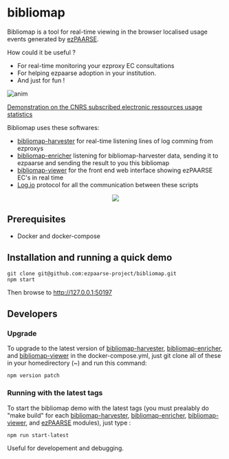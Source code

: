 # bibliomap

Bibliomap is a tool for real-time viewing in the browser localised usage events generated by [ezPAARSE](https://github.com/ezpaarse-project/ezpaarse).

How could it be useful ?
  * For real-time monitoring your ezproxy EC consultations 
  * For helping ezpaarse adoption in your institution.
  * And just for fun !

![anim](https://cloud.githubusercontent.com/assets/328244/19802257/11855392-9d03-11e6-9338-e35893ecddfc.gif)

[Demonstration on the CNRS subscribed electronic ressources usage statistics](http://bibliomap.inist.fr/)


Bibliomap uses these softwares:
  * [bibliomap-harvester](https://github.com/ezpaarse-project/bibliomap-harvester) for real-time listening lines of log comming from ezproxys
  * [bibliomap-enricher](https://github.com/ezpaarse-project/bibliomap-enricher) listening for bibliomap-harvester data, sending it to ezpaarse and sending the result to you this bibliomap
  * [bibliomap-viewer](https://github.com/ezpaarse-project/bibliomap-viewer) for the front end web interface showing ezPAARSE EC's in real time
  * [Log.io](http://logio.org/) protocol for all the communication between these scripts

<p align="center">
<img src="https://docs.google.com/drawings/d/1bkxEEBL1kLzH76dkIYFzspYHOVajDjQHCijU3mxJLnM/pub?w=694&h=519" />
</p>

## Prerequisites

  * Docker and docker-compose

## Installation and running a quick demo

```
git clone git@github.com:ezpaarse-project/bibliomap.git
npm start
```

Then browse to http://127.0.0.1:50197

## Developers

### Upgrade

To upgrade to the latest version of [bibliomap-harvester](https://github.com/ezpaarse-project/bibliomap-harvester), [bibliomap-enricher](https://github.com/ezpaarse-project/bibliomap-enricher), and [bibliomap-viewer](https://github.com/ezpaarse-project/bibliomap-viewer) in the docker-compose.yml, just git clone all of these in your homedirectory (~) and run this command:

```
npm version patch
```

### Running with the latest tags

To start the bibliomap demo with the latest tags (you must prealably do "make build" for each [bibliomap-harvester](https://github.com/ezpaarse-project/bibliomap-harvester), [bibliomap-enricher](https://github.com/ezpaarse-project/bibliomap-enricher), [bibliomap-viewer](https://github.com/ezpaarse-project/bibliomap-viewer), and [ezPAARSE](https://github.com/ezpaarse-project/ezpaarse) modules), just type :
```
npm run start-latest
```

Useful for developement and debugging.
